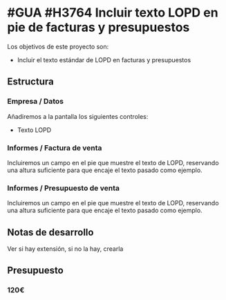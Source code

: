 # #GUA #H3764 Incluir texto LOPD en pie de facturas y presupuestos

Los objetivos de este proyecto son:
* Incluir el texto estándar de LOPD en facturas y presupuestos

## Estructura

### Empresa / Datos
Añadiremos a la pantalla los siguientes controles:
* Texto LOPD

### Informes / Factura de venta
Incluiremos un campo en el pie que muestre el texto de LOPD, reservando una altura suficiente para que encaje el texto pasado como ejemplo.

### Informes / Presupuesto de venta
Incluiremos un campo en el pie que muestre el texto de LOPD, reservando una altura suficiente para que encaje el texto pasado como ejemplo.

## Notas de desarrollo
Ver si hay extensión, si no la hay, crearla

## Presupuesto
### 120€